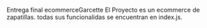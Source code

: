 Entrega final ecommerceGarcette
El Proyecto es un ecommerce de zapatillas. todas sus funcionalidas se encuentran en index.js.